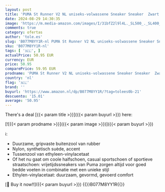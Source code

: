 ```yaml
---
layout: post
title: 'PUMA St Runner V2 NL uniseks-volwassene Sneaker Sneaker  Zwart Puma Black Puma White 01 41 EU'
date: 2024-08-29 14:30:35
image: 'https://m.media-amazon.com/images/I/31bfZ2l9l4L._SL500_._SL400_.jpg'
comments: true
category: ofertas
author: 'tole.es'
slug: 'B077M8YY1R-nl PUMA St Runner V2 NL uniseks-volwassene Sneaker Sneaker...'
sku: 'B077M8YY1R-nl'
tags: [ '🇳🇱', ]
actualPrice: 50.95 EUR
currency: EUR
price: 50.95
comparePrice: 59.95 EUR
prodname: 'PUMA St Runner V2 NL uniseks-volwassene Sneaker Sneaker  Zwart Puma Black Puma White 01 41 EU'
country: 'nl'
flag: '🇳🇱'
brand: ''
buyurl: 'https://www.amazon.nl/dp/B077M8YY1R/?tag=tolees0b-21'
descuento: '15.01'
average: '50.95'
---
```


There's a deal [{{< param title >}}]({{< param buyurl >}})  here:

[![{{< param prodname >}}]({{< param image >}})]({{< param buyurl >}})

ℹ️:

- Duurzame, gripvaste buitenzool van rubber
- Nylon, synthetisch suède, accent
- Tussenzool van ethyleen-vinylacetaat
- Of het nu gaat om coole halfschoen, casual sportschoen of sportieve straatschoen: vrijetijdssneakers van Puma zorgen altijd voor goed bedde voeten in combinatie met een unieke stijl
- Ethylen-vinylacetaat: duurzaam, gevormd, gevoerd comfort

[🛒 Buy it now!!]({{< param buyurl >}})
{{<world>}}B077M8YY1R{{</world>}}

